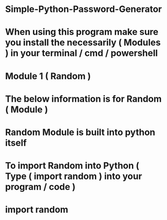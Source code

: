 # Simple-Python-Password-Generator

# When using this program make sure you install the necessarily ( Modules ) in your terminal / cmd / powershell
# Module 1 ( Random )

# The below information is for Random ( Module )
# Random Module is built into python itself
# To import Random into Python ( Type ( import random ) into your program / code )
# import random
